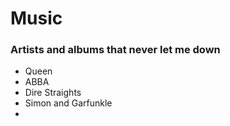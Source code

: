 # Music

### Artists and albums that never let me down

* Queen
* ABBA
* Dire Straights
* Simon and Garfunkle
* 
